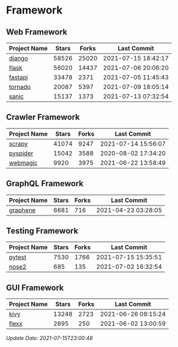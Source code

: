 # Framework

## Web Framework
| Project Name | Stars | Forks | Last Commit |
| ------------ | ----- | ----- | ----------- |
| [django](https://github.com/django/django) | 58526 | 25020 | 2021-07-15 18:42:17 |
| [flask](https://github.com/pallets/flask) | 56020 | 14437 | 2021-07-06 20:06:20 |
| [fastapi](https://github.com/tiangolo/fastapi) | 33478 | 2371 | 2021-07-05 11:45:43 |
| [tornado](https://github.com/tornadoweb/tornado) | 20087 | 5397 | 2021-07-09 18:05:14 |
| [sanic](https://github.com/sanic-org/sanic) | 15137 | 1373 | 2021-07-13 07:32:54 |

## Crawler Framework
| Project Name | Stars | Forks | Last Commit |
| ------------ | ----- | ----- | ----------- |
| [scrapy](https://github.com/scrapy/scrapy) | 41074 | 9247 | 2021-07-14 15:56:07 |
| [pyspider](https://github.com/binux/pyspider) | 15042 | 3588 | 2020-08-02 17:34:20 |
| [webmagic](https://github.com/code4craft/webmagic) | 9920 | 3975 | 2021-06-22 13:58:49 |

## GraphQL Framework
| Project Name | Stars | Forks | Last Commit |
| ------------ | ----- | ----- | ----------- |
| [graphene](https://github.com/graphql-python/graphene) | 6681 | 716 | 2021-04-23 03:28:05 |

## Testing Framework
| Project Name | Stars | Forks | Last Commit |
| ------------ | ----- | ----- | ----------- |
| [pytest](https://github.com/pytest-dev/pytest) | 7530 | 1766 | 2021-07-15 15:35:51 |
| [nose2](https://github.com/nose-devs/nose2) | 685 | 135 | 2021-07-02 16:32:54 |

## GUI Framework
| Project Name | Stars | Forks | Last Commit |
| ------------ | ----- | ----- | ----------- |
| [kivy](https://github.com/kivy/kivy) | 13248 | 2723 | 2021-06-26 08:15:24 |
| [flexx](https://github.com/flexxui/flexx) | 2695 | 250 | 2021-06-02 13:00:59 |

*Update Date: 2021-07-15T23:00:48*
